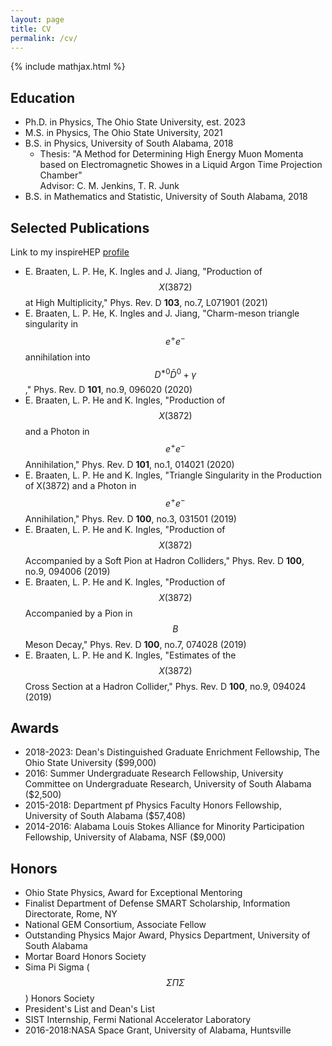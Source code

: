 ```yaml
---
layout: page
title: CV
permalink: /cv/
---
```

{% include mathjax.html %}

## Education
- Ph.D. in Physics, The Ohio State University, est. 2023
- M.S. in Physics, The Ohio State University, 2021
- B.S. in Physics, University of South Alabama, 2018
  - Thesis: "A Method for Determining High Energy Muon Momenta based on Electromagnetic
  Showes in a Liquid Argon Time Projection Chamber"  
  Advisor: C. M. Jenkins, T. R. Junk
- B.S. in Mathematics and Statistic, University of South Alabama, 2018

## Selected Publications
Link to my inspireHEP [profile](https://inspirehep.net/authors/1671385?ui-citation-summary=true)  

- E. Braaten, L. P. He, K. Ingles and J. Jiang,
"Production of $$X(3872)$$ at High Multiplicity,"
Phys. Rev. D **103**, no.7, L071901 (2021)
- E. Braaten, L. P. He, K. Ingles and J. Jiang,
"Charm-meson triangle singularity in $${e^+e^-}$$ annihilation into $$D^{\ast0}\bar{D}^0 + \gamma $$," 
Phys. Rev. D **101**, no.9, 096020 (2020)
- E. Braaten, L. P. He and K. Ingles,
"Production of $$X(3872)$$ and a Photon in $$e^+e^-$$ Annihilation,"
Phys. Rev. D **101**, no.1, 014021 (2020)
- E. Braaten, L. P. He and K. Ingles,
"Triangle Singularity in the Production of X(3872) and a Photon in $$e^+e^-$$ Annihilation,"
Phys. Rev. D **100**, no.3, 031501 (2019)
- E. Braaten, L. P. He and K. Ingles,
"Production of $$X(3872)$$ Accompanied by a Soft Pion at Hadron Colliders,"
Phys. Rev. D **100**, no.9, 094006 (2019)
- E. Braaten, L. P. He and K. Ingles,
"Production of $$X(3872)$$ Accompanied by a Pion in $$B$$ Meson Decay,"
Phys. Rev. D **100**, no.7, 074028 (2019)
- E. Braaten, L. P. He and K. Ingles,
"Estimates of the $$X(3872)$$ Cross Section at a Hadron Collider,"
Phys. Rev. D **100**, no.9, 094024 (2019)

## Awards
- 2018-2023: Dean's Distinguished Graduate Enrichment Fellowship, The Ohio State University ($99,000)
- 2016: Summer Undergraduate Research Fellowship, University Committee on Undergraduate Research, University of South Alabama ($2,500)
- 2015-2018: Department pf Physics Faculty Honors Fellowship, University of South Alabama ($57,408)
- 2014-2016: Alabama Louis Stokes Alliance for Minority Participation Fellowship, University of Alabama, NSF ($9,000)


## Honors
- Ohio State Physics, Award for Exceptional Mentoring
- Finalist Department of Defense SMART Scholarship, Information Directorate, Rome, NY
- National GEM Consortium, Associate Fellow
- Outstanding Physics Major Award, Physics Department, University of South Alabama
- Mortar Board Honors Society
- Sima Pi Sigma ($$\Sigma \Pi \Sigma$$) Honors Society
- President's List and Dean's List
- SIST Internship, Fermi National Accelerator Laboratory
- 2016-2018:NASA Space Grant, University of Alabama, Huntsville
